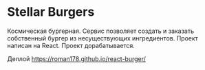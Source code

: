 # Stellar Burgers

Космическая бургерная. Сервис позволяет создать и заказать собственный бургер из несуществующих ингредиентов. Проект написан на React. 
Проект дорабатывается.

Деплой https://roman178.github.io/react-burger/
  
